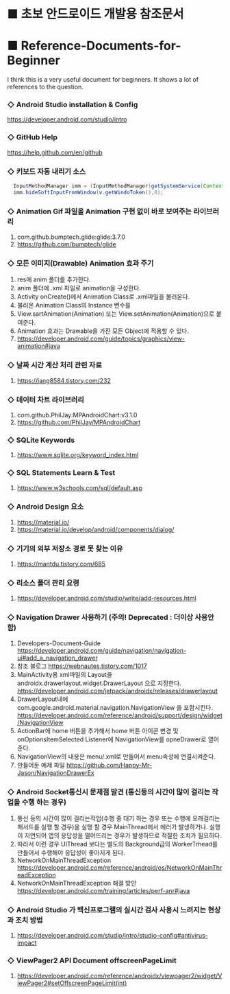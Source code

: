 # ■ 초보 안드로이드 개발용 참조문서
# ■ Reference-Documents-for-Beginner
I think this is a very useful document for beginners. It shows a lot of references to the question.

### ◇ Android Studio installation & Config
   https://developer.android.com/studio/intro
   
### ◇ GitHub Help 
   https://help.github.com/en/github
    
### ◇ 키보드 자동 내리기 소스
```java
  InputMethodManager imm = (InputMethodManager)getSystemService(Context.INPUT_METHOD_SERVICE);
  imm.hideSoftInputFromWindow(v.getWindoToken(),0);
```
### ◇ Animation Gif 파일을 Animation 구현 없이 바로 보여주는 라이브러리
  1. com.github.bumptech.glide:glide:3.7.0
  2. https://github.com/bumptech/glide

### ◇ 모든 이미지(Drawable) Animation 효과 주기
  1. res에  anim 폴더를 추가한다.
  2. anim 폴더에  .xml 파일로 animation을 구성한다.
  3. Activity onCreate()에서 Animation Class로 .xml파일을 불러온다.
  4. 불러온 Animation Class의 Instance 변수를
  5. View.sartAnimation(Animation) 또는 View.setAnimation(Animation)으로 붙여준다.
  6. Animation 효과는 Drawable을 가진 모든 Object에 적용할 수 있다.
  7. https://developer.android.com/guide/topics/graphics/view-animation#java

### ◇ 날짜 시간 계산 처리 관련 자료
  1. https://jang8584.tistory.com/232

### ◇ 데이터 차트 라이브러리
  1. com.github.PhilJay:MPAndroidChart:v3.1.0
  2. https://github.com/PhilJay/MPAndroidChart

### ◇ SQLite Keywords
  1. https://www.sqlite.org/keyword_index.html

### ◇ SQL Statements Learn & Test
  1. https://www.w3schools.com/sql/default.asp

### ◇ Android Design 요소
  1. https://material.io/
  2. https://material.io/develop/android/components/dialog/

### ◇ 기기의 외부 저장소 경로 못 찾는 이유
  1. https://mantdu.tistory.com/685

### ◇ 리소스 폴더 관리 요령
  1. https://developer.android.com/studio/write/add-resources.html
  
### ◇ Navigation Drawer 사용하기 (주의! Deprecated : 더이상 사용안함)
  1. Developers-Document-Guide
     https://developer.android.com/guide/navigation/navigation-ui#add_a_navigation_drawer
  2. 참조 블로그
     https://webnautes.tistory.com/1017
  3. MainActivity용 xml파일의 Layout을 androidx.drawerlayout.widget.DrawerLayout 으로 지정한다.
     https://developer.android.com/jetpack/androidx/releases/drawerlayout
  4. DrawerLayout내에 com.google.android.material.navigation.NavigationView 을 포함시킨다.
     https://developer.android.com/reference/android/support/design/widget/NavigationView
  5. ActionBar에 home 버튼을 추가해서 home 버튼 아이콘 변경 및  onOptionsItemSelected Listener에 NavigationView를 opneDrawer로 열어준다.
  6. NavigationView의 내용은 menu/.xml로 만들어서 menu속성에 연결시켜준다.
  7. 만들어둔 예제 파일
     https://github.com/Happy-Mr-Jason/NavigationDrawerEx

### ◇ Android Socket통신시 문제점 발견 (통신등의 시간이 많이 걸리는 작업을 수행 하는 경우)
  1. 통신 등의 시간이 많이 걸리는작업(수행 중 대기 하는 경우 또는 수행에 오래걸리는 매서드를 실행 할 경우)을 실행 할 경우
     MainThread에서 에러가 발생하거나. 실행이 지연되어 앱의 응답성을 떨어뜨리는 경우가 발생하므로 적절한 조치가 필요하다.
  2. 따라서 이런 경우 UIThread 보다는 별도의 Background급의 WorkerTrhead를 만들어서 수행해야 응답성이 좋아지게 된다.
  1. NetworkOnMainThreadException
     https://developer.android.com/reference/android/os/NetworkOnMainThreadException
  2. NetworkOnMainThreadException 해결 방안
     https://developer.android.com/training/articles/perf-anr#java
     
### ◇ Android Studio 가 백신프로그램의 실시간 검사 사용시 느려지는 현상과 조치 방법
  1. https://developer.android.com/studio/intro/studio-config#antivirus-impact
  
### ◇ ViewPager2 API Document offscreenPageLimit
  1. https://developer.android.com/reference/androidx/viewpager2/widget/ViewPager2#setOffscreenPageLimit(int)
